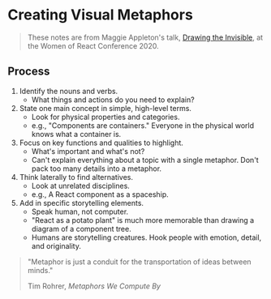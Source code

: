 # Creating Visual Metaphors

> These notes are from Maggie Appleton's talk, [Drawing the Invisible](https://www.youtube.com/watch?v=MQGe9zxlRdk), at the Women of React Conference 2020.

## Process

1. Identify the nouns and verbs.
    * What things and actions do you need to explain?
1. State one main concept in simple, high-level terms.
    * Look for physical properties and categories.
    * e.g., "Components are containers." Everyone in the physical world knows what a container is.
1. Focus on key functions and qualities to highlight.
    * What's important and what's not?
    * Can't explain everything about a topic with a single metaphor. Don't pack too many details into a metaphor.
1. Think laterally to find alternatives.
    * Look at unrelated disciplines.
    * e.g., A React component as a spaceship.
1. Add in specific storytelling elements.
    * Speak human, not computer.
    * "React as a potato plant" is much more memorable than drawing a diagram of a component tree.
    * Humans are storytelling creatures. Hook people with emotion, detail, and originality.
    
> "Metaphor is just a conduit for the transportation of ideas between minds."
>
> Tim Rohrer, *Metaphors We Compute By*
